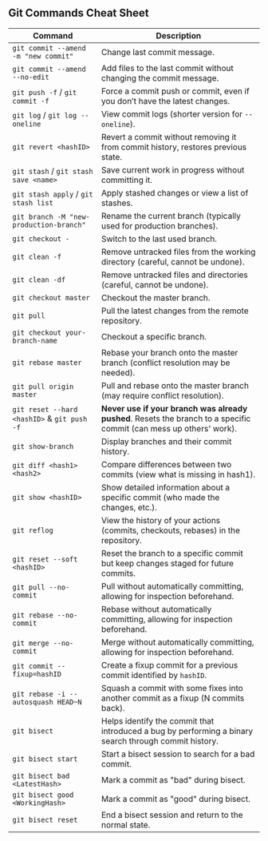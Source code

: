 ## Git Commands Cheat Sheet

| Command                                     | Description                                                                                           |
|---------------------------------------------|-------------------------------------------------------------------------------------------------------|
| `git commit --amend -m "new commit"`        | Change last commit message.                                                                            |
| `git commit --amend --no-edit`              | Add files to the last commit without changing the commit message.                                      |
| `git push -f` / `git commit -f`             | Force a commit push or commit, even if you don’t have the latest changes.                              |
| `git log` / `git log --oneline`             | View commit logs (shorter version for `--oneline`).                                                   |
| `git revert <hashID>`                       | Revert a commit without removing it from commit history, restores previous state.                      |
| `git stash` / `git stash save <name>`       | Save current work in progress without committing it.                                                  |
| `git stash apply` / `git stash list`        | Apply stashed changes or view a list of stashes.                                                      |
| `git branch -M "new-production-branch"`     | Rename the current branch (typically used for production branches).                                    |
| `git checkout -`                            | Switch to the last used branch.                                                                        |
| `git clean -f`                              | Remove untracked files from the working directory (careful, cannot be undone).                        |
| `git clean -df`                             | Remove untracked files and directories (careful, cannot be undone).                                  |
| `git checkout master`                       | Checkout the master branch.                                                                            |
| `git pull`                                  | Pull the latest changes from the remote repository.                                                   |
| `git checkout your-branch-name`             | Checkout a specific branch.                                                                            |
| `git rebase master`                         | Rebase your branch onto the master branch (conflict resolution may be needed).                         |
| `git pull origin master`                    | Pull and rebase onto the master branch (may require conflict resolution).                              |
| `git reset --hard <hashID>` & `git push -f`  | **Never use if your branch was already pushed**. Resets the branch to a specific commit (can mess up others' work). |
| `git show-branch`                           | Display branches and their commit history.                                                            |
| `git diff <hash1> <hash2>`                  | Compare differences between two commits (view what is missing in hash1).                              |
| `git show <hashID>`                         | Show detailed information about a specific commit (who made the changes, etc.).                       |
| `git reflog`                                | View the history of your actions (commits, checkouts, rebases) in the repository.                     |
| `git reset --soft <hashID>`                 | Reset the branch to a specific commit but keep changes staged for future commits.                     |
| `git pull --no-commit`                      | Pull without automatically committing, allowing for inspection beforehand.                            |
| `git rebase --no-commit`                    | Rebase without automatically committing, allowing for inspection beforehand.                          |
| `git merge --no-commit`                     | Merge without automatically committing, allowing for inspection beforehand.                           |
| `git commit --fixup=hashID`                 | Create a fixup commit for a previous commit identified by `hashID`.                                    |
| `git rebase -i --autosquash HEAD~N`         | Squash a commit with some fixes into another commit as a fixup (N commits back).                      |
| `git bisect`                                | Helps identify the commit that introduced a bug by performing a binary search through commit history. |
| `git bisect start`                          | Start a bisect session to search for a bad commit.                                                     |
| `git bisect bad <LatestHash>`               | Mark a commit as "bad" during bisect.                                                                  |
| `git bisect good <WorkingHash>`             | Mark a commit as "good" during bisect.                                                                 |
| `git bisect reset`                          | End a bisect session and return to the normal state.                                                   |
